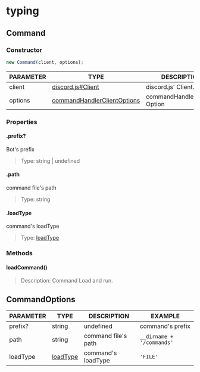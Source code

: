 # typing

## Command

### Constructor
```js
new Command(client, options);
```

| PARAMETER | TYPE                                                                                   | DESCRIPTION                   |
| --------- | -------------------------------------------------------------------------------------- | ----------------------------- |
| client    | <a href='https://discord.js.org/#/docs/main/stable/class/Client'>discord.js#Client</a> | discord.js' Client.           |
| options   | <a href='#commandoptions'>commandHandlerClientOptions</a>                              | commandHandlerClient's Option |

### Properties

#### .prefix?

Bot's prefix

> Type: string | undefined

#### .path

command file's path

> Type: string

#### .loadType

command's loadType

> Type: <a href='https://github.com/discommand/discommand/blob/main/src/structures/command.ts#L6'>loadType</a>

### Methods

#### loadCommand()

> Description: Command Load and run.

## CommandOptions

| PARAMETER | TYPE                                                                                                   | DESCRIPTION         | EXAMPLE                   |
| --------- | ------------------------------------------------------------------------------------------------------ | ------------------- | ------------------------- |
| prefix?    | string | undefined                                                                                                 | command's prefix    | `'.'`                     |
| path      | string                                                                                                 | command file's path | `__dirname + '/commands'` |
| loadType  | <a href='https://github.com/discommand/discommand/blob/main/src/structures/command.ts#L6'>loadType</a> | command's loadType  | `'FILE'`                  |